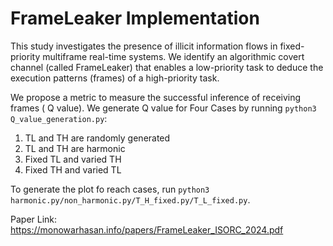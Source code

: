 # FrameLeaker Implementation
This study investigates the presence of illicit
information flows in fixed-priority multiframe real-time systems.
We identify an algorithmic covert channel (called FrameLeaker)
that enables a low-priority task to deduce the execution patterns
(frames) of a high-priority task.


We propose a metric to
measure the successful inference of receiving frames ( Q value). We generate Q value for Four Cases by running `python3 Q_value_generation.py`:
1. TL and TH are randomly generated
2. TL and TH are harmonic
3. Fixed TL and varied TH 
4. Fixed TH and varied TL

   
To generate the plot fo reach cases, run `python3 harmonic.py/non_harmonic.py/T_H_fixed.py/T_L_fixed.py`. 

Paper Link: https://monowarhasan.info/papers/FrameLeaker_ISORC_2024.pdf

